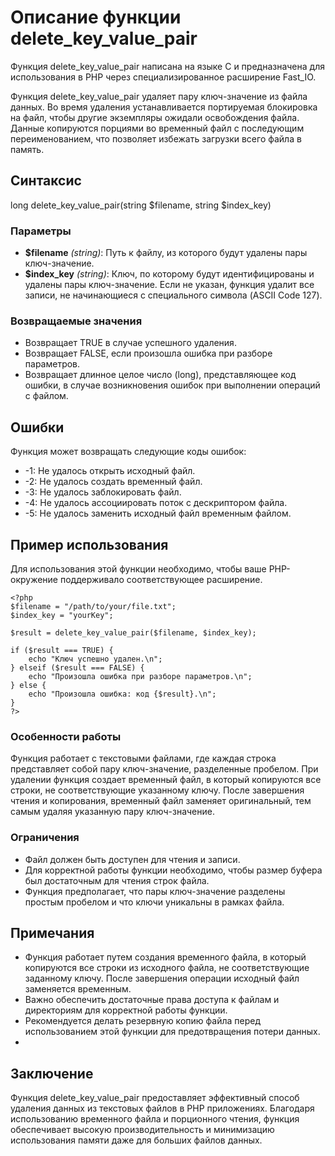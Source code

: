 # Описание функции delete_key_value_pair

Функция delete_key_value_pair написана на языке C и предназначена для использования в PHP через специализированное расширение Fast_IO. 

Функция delete_key_value_pair удаляет пару ключ-значение из файла данных. 
Во время удаления устанавливается портируемая блокировка на файл, чтобы другие экземпляры ожидали освобождения файла. 
Данные копируются порциями во временный файл с последующим переименованием, что позволяет избежать загрузки всего файла в память.


## Синтаксис

long delete_key_value_pair(string $filename, string $index_key)


### Параметры

- **$filename** *(string)*: Путь к файлу, из которого будут удалены пары ключ-значение.
- **$index_key** *(string)*: Ключ, по которому будут идентифицированы и удалены пары ключ-значение. Если не указан, функция удалит все записи, не начинающиеся с специального символа (ASCII Code 127).

### Возвращаемые значения

- Возвращает TRUE в случае успешного удаления.
- Возвращает FALSE, если произошла ошибка при разборе параметров.
- Возвращает длинное целое число (long), представляющее код ошибки, в случае возникновения ошибок при выполнении операций с файлом.

## Ошибки

Функция может возвращать следующие коды ошибок:

- -1: Не удалось открыть исходный файл.
- -2: Не удалось создать временный файл.
- -3: Не удалось заблокировать файл.
- -4: Не удалось ассоциировать поток с дескриптором файла.
- -5: Не удалось заменить исходный файл временным файлом.

## Пример использования

Для использования этой функции необходимо, чтобы ваше PHP-окружение поддерживало соответствующее расширение.
```
<?php
$filename = "/path/to/your/file.txt";
$index_key = "yourKey";

$result = delete_key_value_pair($filename, $index_key);

if ($result === TRUE) {
    echo "Ключ успешно удален.\n";
} elseif ($result === FALSE) {
    echo "Произошла ошибка при разборе параметров.\n";
} else {
    echo "Произошла ошибка: код {$result}.\n";
}
?>

```

### Особенности работы

Функция работает с текстовыми файлами, где каждая строка представляет собой пару ключ-значение, разделенные пробелом. При удалении функция создает временный файл, в который копируются все строки, не соответствующие указанному ключу. После завершения чтения и копирования, временный файл заменяет оригинальный, тем самым удаляя указанную пару ключ-значение.

### Ограничения

- Файл должен быть доступен для чтения и записи.
- Для корректной работы функции необходимо, чтобы размер буфера был достаточным для чтения строк файла.
- Функция предполагает, что пары ключ-значение разделены простым пробелом и что ключи уникальны в рамках файла.


## Примечания

- Функция работает путем создания временного файла, в который копируются все строки из исходного файла, не соответствующие заданному ключу. После завершения операции исходный файл заменяется временным.
- Важно обеспечить достаточные права доступа к файлам и директориям для корректной работы функции.
- Рекомендуется делать резервную копию файла перед использованием этой функции для предотвращения потери данных.
- 

## Заключение

Функция delete_key_value_pair предоставляет эффективный способ удаления данных из текстовых файлов в PHP приложениях. Благодаря использованию временного файла и порционного чтения, функция обеспечивает высокую производительность и минимизацию использования памяти даже для больших файлов данных.
